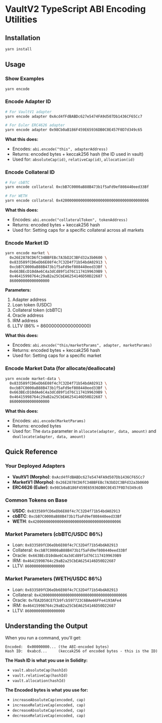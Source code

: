 # VaultV2 TypeScript ABI Encoding Utilities

## Installation

```bash
yarn install
```

## Usage

### Show Examples
```bash
yarn encode
```

### Encode Adapter ID
```bash
# For VaultV1 adapter
yarn encode adapter 0xAcd4fFdBABDc627e5474FA9d507Db1436CF65Cc7

# For Euler ERC4626 adapter
yarn encode adapter 0x98Cb0aB186F459E65936DB0C0E457F0D7d349c65
```

**What this does:**
- Encodes: `abi.encode("this", adapterAddress)`
- Returns: encoded bytes + keccak256 hash (the ID used in vault)
- Used for: `absoluteCap(id)`, `relativeCap(id)`, `allocation(id)`

### Encode Collateral ID
```bash
# For cbBTC
yarn encode collateral 0xcbB7C0000aB88B473b1f5aFd9ef808440eed33Bf

# For WETH
yarn encode collateral 0x4200000000000000000000000000000000000006
```

**What this does:**
- Encodes: `abi.encode("collateralToken", tokenAddress)`
- Returns: encoded bytes + keccak256 hash
- Used for: Setting caps for a specific collateral across all markets

### Encode Market ID
```bash
yarn encode market \
  0x26E2878CD6fC34BBFEBc7A3bD2C3BFd32a3b0600 \
  0x833589fCD6eDb6E08f4c7C32D4f71b54bdA02913 \
  0xcbB7C0000aB88B473b1f5aFd9ef808440eed33Bf \
  0x663BEcD10dAe6C4a3dCd89f1d76C1174199639B9 \
  0x46415998764c29aB2a25CbEA6254146D50D22687 \
  860000000000000000
```

**Parameters:**
1. Adapter address
2. Loan token (USDC)
3. Collateral token (cbBTC)
4. Oracle address
5. IRM address
6. LLTV (86% = 860000000000000000)

**What this does:**
- Encodes: `abi.encode("this/marketParams", adapter, marketParams)`
- Returns: encoded bytes + keccak256 hash
- Used for: Setting caps for a specific market

### Encode Market Data (for allocate/deallocate)
```bash
yarn encode market-data \
  0x833589fCD6eDb6E08f4c7C32D4f71b54bdA02913 \
  0xcbB7C0000aB88B473b1f5aFd9ef808440eed33Bf \
  0x663BEcD10dAe6C4a3dCd89f1d76C1174199639B9 \
  0x46415998764c29aB2a25CbEA6254146D50D22687 \
  860000000000000000
```

**What this does:**
- Encodes: `abi.encode(MarketParams)`
- Returns: encoded bytes
- Used for: The `data` parameter in `allocate(adapter, data, amount)` and `deallocate(adapter, data, amount)`

## Quick Reference

### Your Deployed Adapters
- **VaultV1 (Morpho)**: `0xAcd4fFdBABDc627e5474FA9d507Db1436CF65Cc7`
- **MarketV1 (Morpho)**: `0x26E2878CD6fC34BBFEBc7A3bD2C3BFd32a3b0600`
- **ERC4626 (Euler)**: `0x98Cb0aB186F459E65936DB0C0E457F0D7d349c65`

### Common Tokens on Base
- **USDC**: `0x833589fCD6eDb6E08f4c7C32D4f71b54bdA02913`
- **cbBTC**: `0xcbB7C0000aB88B473b1f5aFd9ef808440eed33Bf`
- **WETH**: `0x4200000000000000000000000000000000000006`

### Market Parameters (cbBTC/USDC 86%)
- Loan: `0x833589fCD6eDb6E08f4c7C32D4f71b54bdA02913`
- Collateral: `0xcbB7C0000aB88B473b1f5aFd9ef808440eed33Bf`
- Oracle: `0x663BEcD10dAe6C4a3dCd89f1d76C1174199639B9`
- IRM: `0x46415998764c29aB2a25CbEA6254146D50D22687`
- LLTV: `860000000000000000`

### Market Parameters (WETH/USDC 86%)
- Loan: `0x833589fCD6eDb6E08f4c7C32D4f71b54bdA02913`
- Collateral: `0x4200000000000000000000000000000000000006`
- Oracle: `0xfEA2D58CEfCb9fcb597723C6BAe66FFe4193AFe4`
- IRM: `0x46415998764c29aB2a25CbEA6254146D50D22687`
- LLTV: `860000000000000000`

## Understanding the Output

When you run a command, you'll get:

```
Encoded:  0x00000000... (the ABI-encoded bytes)
Hash ID:  0xabcd...     (keccak256 of encoded bytes - this is the ID)
```

**The Hash ID is what you use in Solidity:**
- `vault.absoluteCap(hashId)`
- `vault.relativeCap(hashId)`
- `vault.allocation(hashId)`

**The Encoded bytes is what you use for:**
- `increaseAbsoluteCap(encoded, cap)`
- `increaseRelativeCap(encoded, cap)`
- `decreaseAbsoluteCap(encoded, cap)`
- `decreaseRelativeCap(encoded, cap)`
